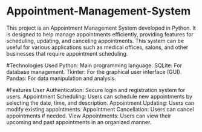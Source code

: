 # Appointment-Management-System
This project is an Appointment Management System developed in Python. It is designed to help manage appointments efficiently, providing features for scheduling, updating, and canceling appointments. This system can be useful for various applications such as medical offices, salons, and other businesses that require appointment scheduling.

#Technologies Used
Python: Main programming language.
SQLite: For database management.
Tkinter: For the graphical user interface (GUI).
Pandas: For data manipulation and analysis.

#Features
User Authentication: Secure login and registration system for users.
Appointment Scheduling: Users can schedule new appointments by selecting the date, time, and description.
Appointment Updating: Users can modify existing appointments.
Appointment Cancellation: Users can cancel appointments if needed.
View Appointments: Users can view their upcoming and past appointments in an organized manner.
